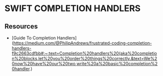 # SWIFT COMPLETION HANDLERS

## Resources

- [Guide To Completion Handlers](https://medium.com/@PhilipAndrews/frustrated-coding-completion-handlers-f9c2663cdfbb#:~:text=Completion%20handlers%20(aka%20completion%20blocks,let%20you%20order%20things%20correctly.&text=We%20now%20have%20our%20two,write%20a%20basic%20completion%20handler.)
